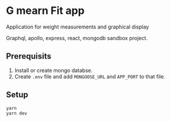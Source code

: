 # G mearn Fit app

Application for weight measurements and graphical display

Graphql, apollo, express, react, mongodb sandbox project.

## Prerequisits

1. Install or create mongo databse.
2. Create `.env` file and add `MONGOOSE_URL` and `APP_PORT` to that file.

## Setup

```
yarn
yarn dev
```
